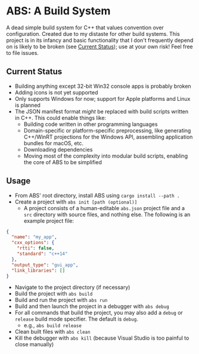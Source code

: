 # ABS: A Build System
A dead simple build system for C++ that values convention over configuration. Created due to my distaste for other build systems. This project is in its infancy and basic functionality that I don't frequently depend on is likely to be broken (see [Current Status](#current-status)); use at your own risk! Feel free to file issues.

## Current Status
- Building anything except 32-bit Win32 console apps is probably broken
- Adding icons is not yet supported
- Only supports Windows for now; support for Apple platforms and Linux is planned
- The JSON manifest format *might* be replaced with build scripts written in C++. This could enable things like:
  - Building code written in other programming languages
  - Domain-specific or platform-specific preprocessing, like generating C++/WinRT projections for the Windows API, assembling application bundles for macOS, etc.
  - Downloading dependencies
  - Moving most of the complexity into modular build scripts, enabling the core of ABS to be simplified

## Usage
- From ABS' root directory, install ABS using `cargo install --path .`
- Create a project with `abs init [path (optional)]`
  - A project consists of a human-editable `abs.json` project file and a `src` directory with source files, and nothing else. The following is an example project file:
```json
{
  "name": "my_app",
  "cxx_options": {
    "rtti": false,
    "standard": "c++14"
  },
  "output_type": "gui_app",
  "link_libraries": []
}
```
- Navigate to the project directory (if necessary)
- Build the project with `abs build`
- Build and run the project with `abs run`
- Build and then launch the project in a debugger with `abs debug`
- For all commands that build the project, you may also add a `debug` or `release` build mode specifier. The default is `debug`.
  - e.g., `abs build release`
- Clean built files with `abs clean`
- Kill the debugger with `abs kill` (because Visual Studio is too painful to close manually)
